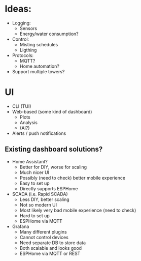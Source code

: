 # Ideas:
- Logging:
    - Sensors
    - Energy/water consumption?
- Control:
    - Misting schedules
    - Ligthing
- Protocols:
    - MQTT?
    - Home automation?
- Support multiple towers?
# UI
- CLI (TUI)
- Web-based (some kind of dashboard)
    - Plots
    - Analysis
    - (AI?)
- Alerts / push notifications
## Existing dashboard solutions?
- Home Assistant?
    - Better for DIY, worse for scaling
    - Much nicer UI
    - Possibly (need to check) better mobile experience
    - Easy to set up
    - Directly supports ESPHome
- SCADA (i.e. Rapid SCADA)
    - Less DIY, better scaling
    - Not so modern UI
    - Most likely very bad mobile experience (need to check)
    - Hard to set up
    - ESPHome via MQTT
- Grafana
    - Many different plugins
    - Cannot control devices
    - Need separate DB to store data
    - Both scalable and looks good
    - ESPHome via MQTT or REST